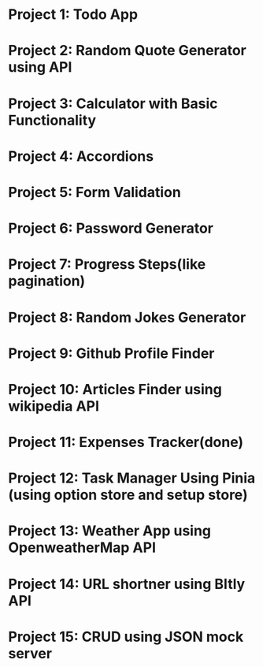 # Project 1: Todo App
# Project 2: Random Quote Generator using API
# Project 3: Calculator with Basic Functionality
# Project 4: Accordions
# Project 5: Form Validation
# Project 6: Password Generator
# Project 7: Progress Steps(like pagination)
# Project 8: Random Jokes Generator
# Project 9: Github Profile Finder
# Project 10: Articles Finder using wikipedia API
# Project 11: Expenses Tracker(done)

# Project 12: Task Manager Using Pinia (using option store and setup store)
# Project 13: Weather App using OpenweatherMap API
# Project 14: URL shortner using BItly API
# Project 15: CRUD using JSON mock server
